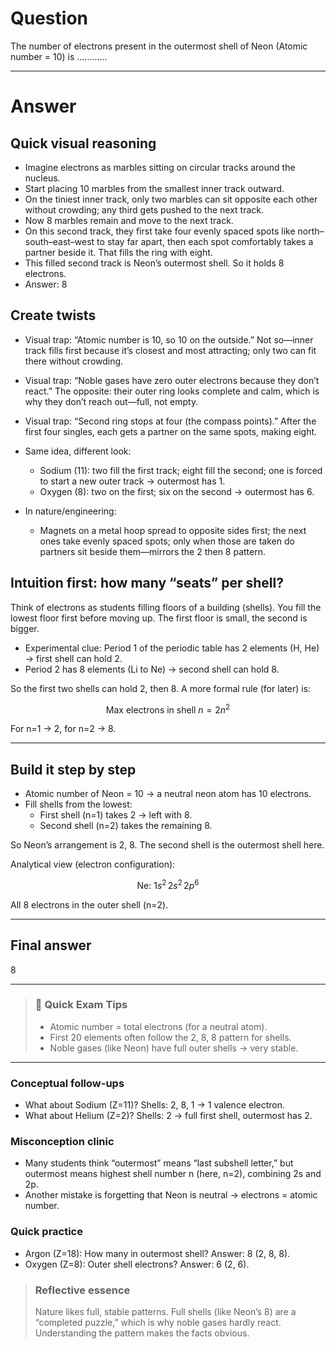# Question
The number of electrons present in the outermost shell of Neon (Atomic number = 10) is ............

---
# Answer

## Quick visual reasoning
- Imagine electrons as marbles sitting on circular tracks around the nucleus.
- Start placing 10 marbles from the smallest inner track outward.
- On the tiniest inner track, only two marbles can sit opposite each other without crowding; any third gets pushed to the next track.
- Now 8 marbles remain and move to the next track.
- On this second track, they first take four evenly spaced spots like north–south–east–west to stay far apart, then each spot comfortably takes a partner beside it. That fills the ring with eight.
- This filled second track is Neon’s outermost shell. So it holds 8 electrons.
- Answer: 8

## Create twists
- Visual trap: “Atomic number is 10, so 10 on the outside.” Not so—inner track fills first because it’s closest and most attracting; only two can fit there without crowding.
- Visual trap: “Noble gases have zero outer electrons because they don’t react.” The opposite: their outer ring looks complete and calm, which is why they don’t reach out—full, not empty.
- Visual trap: “Second ring stops at four (the compass points).” After the first four singles, each gets a partner on the same spots, making eight.

- Same idea, different look:
  - Sodium (11): two fill the first track; eight fill the second; one is forced to start a new outer track → outermost has 1.
  - Oxygen (8): two on the first; six on the second → outermost has 6.

- In nature/engineering:
  - Magnets on a metal hoop spread to opposite sides first; the next ones take evenly spaced spots; only when those are taken do partners sit beside them—mirrors the 2 then 8 pattern.

## Intuition first: how many “seats” per shell?
Think of electrons as students filling floors of a building (shells). You fill the lowest floor first before moving up. The first floor is small, the second is bigger.

- Experimental clue: Period 1 of the periodic table has 2 elements (H, He) → first shell can hold 2.
- Period 2 has 8 elements (Li to Ne) → second shell can hold 8.

So the first two shells can hold 2, then 8. A more formal rule (for later) is:
```math
\text{Max electrons in shell } n = 2n^2
```
For n=1 → 2, for n=2 → 8.

---

## Build it step by step
- Atomic number of Neon = 10 → a neutral neon atom has 10 electrons.
- Fill shells from the lowest:
  - First shell (n=1) takes 2 → left with 8.
  - Second shell (n=2) takes the remaining 8.

So Neon’s arrangement is 2, 8. The second shell is the outermost shell here.

Analytical view (electron configuration):
```math
\text{Ne: } 1s^2\, 2s^2\, 2p^6
```
All 8 electrons in the outer shell (n=2).

---

## Final answer
8

---

> ### 🧠 Quick Exam Tips
> - Atomic number = total electrons (for a neutral atom).
> - First 20 elements often follow the 2, 8, 8 pattern for shells.
> - Noble gases (like Neon) have full outer shells → very stable.

---

### Conceptual follow-ups
- What about Sodium (Z=11)? Shells: 2, 8, 1 → 1 valence electron.
- What about Helium (Z=2)? Shells: 2 → full first shell, outermost has 2.

### Misconception clinic
- Many students think “outermost” means “last subshell letter,” but outermost means highest shell number n (here, n=2), combining 2s and 2p.
- Another mistake is forgetting that Neon is neutral → electrons = atomic number.

### Quick practice
- Argon (Z=18): How many in outermost shell? Answer: 8 (2, 8, 8).
- Oxygen (Z=8): Outer shell electrons? Answer: 6 (2, 6).

> ### Reflective essence
> Nature likes full, stable patterns. Full shells (like Neon’s 8) are a “completed puzzle,” which is why noble gases hardly react. Understanding the pattern makes the facts obvious.